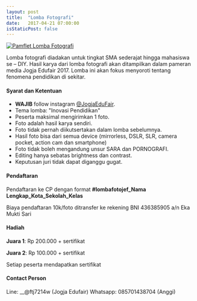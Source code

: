 ```yaml
---
layout: post
title:  "Lomba Fotografi"
date:   2017-04-21 07:00:00
isStaticPost: false
---
```


<a href=""><img scr="/img/pamflet/lomba-fotografi.jpg" alt="Pamflet Lomba Fotografi"/></a>

Lomba fotografi diadakan untuk tingkat SMA sederajat hingga mahasiswa se – DIY. Hasil karya dari lomba fotografi akan ditampilkan dalam pameran media Jogja Edufair 2017. Lomba ini akan fokus menyoroti tentang fenomena pendidikan di sekitar.

#### Syarat dan Ketentuan

* **WAJIB** follow instagram [@JogjaEduFair](http://instagram.com/jogjaedufair).
* Tema lomba: "Inovasi Pendidikan"
* Peserta maksimal mengirimkan 1 foto.
* Foto adalah hasil karya sendiri.
* Foto tidak pernah diikutsertakan dalam lomba sebelumnya.
* Hasil foto bisa dari semua device (mirrorless, DSLR, SLR, camera pocket, action cam dan smartphone)
* Foto tidak boleh mengandung unsur SARA dan PORNOGRAFI.
* Editing hanya sebatas brightness dan contrast.
* Keputusan juri tidak dapat diganggu gugat.

#### Pendaftaran

Pendaftaran ke CP dengan format __#lombafotojef_Nama Lengkap_Kota_Sekolah_Kelas__

Biaya pendaftaran 10k/foto ditransfer ke rekening BNI 436385905 a/n Eka Mukti Sari

#### Hadiah

__Juara 1__: Rp 200.000 + sertifikat

__Juara 2__: Rp 100.000 + sertifikat

Setiap peserta mendapatkan sertifikat

#### Contact Person

Line: __@ftj7214w (Jogja Edufair)
Whatsapp: 085701438704 (Anggi)

